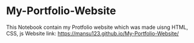 # My-Portfolio-Website
This Notebook contain my Protfolio website which was made uisng HTML, CSS, js
Website link: https://mansu123.github.io/My-Portfolio-Website/
